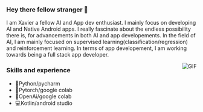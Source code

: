 ### Hey there fellow stranger 👋

I am Xavier a fellow AI and App dev enthusiast. I mainly focus on developing AI and Native Android apps. I really fascinate about the endless possibility there is, for 
advancements in both AI and app developements. In the field of AI, I am mainly focused on supervised learning(classification/regression) and reinforcement learning. In 
terms of app developement, I am working towards being a full stack app developer.




<img align="right" alt="GIF" src="https://media.giphy.com/media/1GEATImIxEXVR79Dhk/giphy.gif" />
                                                                                         
### Skills and experience   
- 🐍Python/pycharm                                                
- 🤖Pytorch/google colab  
- 🤖OpenAi/google colab                                                                                                        
- 💻Kotlin/android studio                         




                                                                                  

